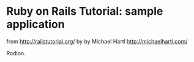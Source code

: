 # Ruby on Rails Tutorial: sample application
from http://railstutorial.org/ by
by Michael Hartl http://michaelhartl.com/

Rodion.